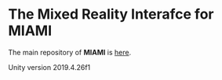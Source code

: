 # The Mixed Reality Interafce for MIAMI

The main repository of **MIAMI** is [here](https://github.com/ryorod/MIAMI).

Unity version 2019.4.26f1
